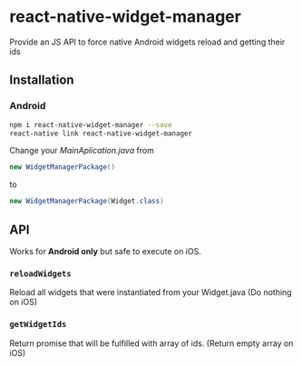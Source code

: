 # react-native-widget-manager
Provide an JS API to force native Android widgets reload and getting their ids

## Installation

### Android

```bash
npm i react-native-widget-manager --save
react-native link react-native-widget-manager
```

 Change your *MainAplication.java* from  
 
 ```java
 new WidgetManagerPackage()
 ``` 
 
 to

```java
new WidgetManagerPackage(Widget.class)
``` 

## API

Works for **Android only** but safe to execute on iOS.

### `reloadWidgets`

Reload all widgets that were instantiated from your Widget.java (Do nothing on iOS)
  

### `getWidgetIds`

Return promise that will be fulfilled with array of ids. (Return empty array on iOS)
